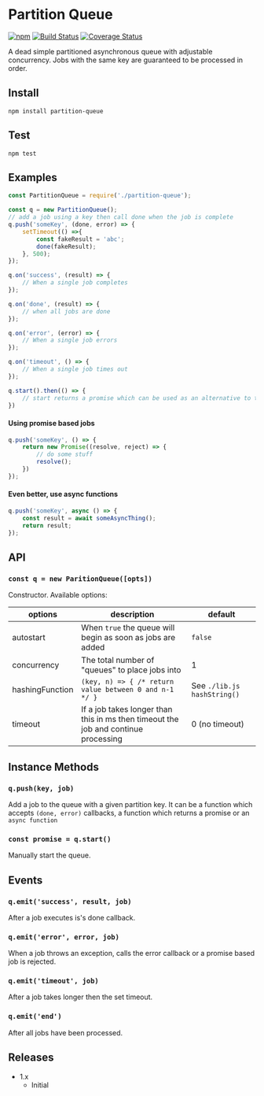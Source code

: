 # Partition Queue

[![npm](http://img.shields.io/npm/v/partition-queue.svg?style=rounded)](http://www.npmjs.org/partition-queue)
[![Build Status](https://travis-ci.org/sean256/partition-queue.svg?branch=master)](https://travis-ci.org/sean256/partition-queue)
[![Coverage Status](https://coveralls.io/repos/github/sean256/partition-queue/badge.svg?branch=feature%2Fpartition-queue)](https://coveralls.io/github/sean256/partition-queue?branch=feature%2Fpartition-queue)

A dead simple partitioned asynchronous queue with adjustable concurrency. Jobs with the same key are guaranteed to be processed in order.


## Install

`npm install partition-queue`

## Test

`npm test`

## Examples

```js
const PartitionQueue = require('./partition-queue');

const q = new PartitionQueue();
// add a job using a key then call done when the job is complete
q.push('someKey', (done, error) => {
	setTimeout(() =>{
		const fakeResult = 'abc';
		done(fakeResult);
	}, 500);
});

q.on('success', (result) => {
	// When a single job completes
});

q.on('done', (result) => {
	// when all jobs are done
});

q.on('error', (error) => {
	// When a single job errors
});

q.on('timeout', () => {
	// When a single job times out
});

q.start().then(() => {
	// start returns a promise which can be used as an alternative to the 'done' event.
})
```

#### Using promise based jobs
```js
q.push('someKey', () => {
	return new Promise((resolve, reject) => {
		// do some stuff
		resolve();
	})
});
```

#### Even better, use async functions
```js
q.push('someKey', async () => {
	const result = await someAsyncThing();
	return result;
});
```

## API

### `const q = new ParitionQueue([opts])`

Constructor. Available options:

options | description | default
--- | --- | ---
autostart | When `true` the queue will begin as soon as jobs are added | `false`
concurrency | The total number of "queues" to place jobs into | 1
hashingFunction | `(key, n) => { /* return value between 0 and n-1 */ }` | See `./lib.js hashString()`
timeout | If a job takes longer than this in ms then timeout the job and continue processing | 0 (no timeout)

## Instance Methods

### `q.push(key, job)`

Add a job to the queue with a given partition key. It can be a function which accepts `(done, error)` callbacks, a function which returns a promise or an `async function`

### `const promise = q.start()`

Manually start the queue.

## Events

### `q.emit('success', result, job)`
After a job executes is's done callback.

### `q.emit('error', error, job)`
When a job throws an exception, calls the error callback or a promise based job is rejected.

### `q.emit('timeout', job)`
After a job takes longer then the set timeout.

### `q.emit('end')`
After all jobs have been processed.

## Releases

- 1.x
  - Initial
